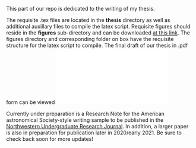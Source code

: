 This part of our repo is dedicated to the writing of my thesis.

The requisite .tex files are located in the **thesis** directory as well as additional auxillary files to compile the latex script.
Requisite figures should reside in the **figures** sub-directory and can be downloaded [at this link](https://northwestern.box.com/s/v9j0x3sw29gd6myqchcrgzrvotm8ltgb). The figures directory and corresponding folder on box have the requisite structure for the latex script to compile.
The final draft of our thesis in .pdf form can be viewed ![here.](/thesis/AndrewBowenThesis.pdf)

Currently under preparation is a Research Note for the American astronomical Society-style writing sample to be published in the [Northwestern Undergraduate Research Journal](https://thenurj.com). In addition, a larger paper is also in preparation for publication later in 2020/early 2021. Be sure to check back soon for more updates!





